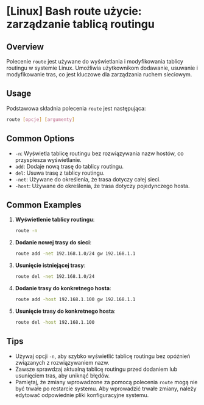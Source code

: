 # [Linux] Bash route użycie: zarządzanie tablicą routingu

## Overview
Polecenie `route` jest używane do wyświetlania i modyfikowania tablicy routingu w systemie Linux. Umożliwia użytkownikom dodawanie, usuwanie i modyfikowanie tras, co jest kluczowe dla zarządzania ruchem sieciowym.

## Usage
Podstawowa składnia polecenia `route` jest następująca:

```bash
route [opcje] [argumenty]
```

## Common Options
- `-n`: Wyświetla tablicę routingu bez rozwiązywania nazw hostów, co przyspiesza wyświetlanie.
- `add`: Dodaje nową trasę do tablicy routingu.
- `del`: Usuwa trasę z tablicy routingu.
- `-net`: Używane do określenia, że trasa dotyczy całej sieci.
- `-host`: Używane do określenia, że trasa dotyczy pojedynczego hosta.

## Common Examples
1. **Wyświetlenie tablicy routingu**:
   ```bash
   route -n
   ```

2. **Dodanie nowej trasy do sieci**:
   ```bash
   route add -net 192.168.1.0/24 gw 192.168.1.1
   ```

3. **Usunięcie istniejącej trasy**:
   ```bash
   route del -net 192.168.1.0/24
   ```

4. **Dodanie trasy do konkretnego hosta**:
   ```bash
   route add -host 192.168.1.100 gw 192.168.1.1
   ```

5. **Usunięcie trasy do konkretnego hosta**:
   ```bash
   route del -host 192.168.1.100
   ```

## Tips
- Używaj opcji `-n`, aby szybko wyświetlić tablicę routingu bez opóźnień związanych z rozwiązywaniem nazw.
- Zawsze sprawdzaj aktualną tablicę routingu przed dodaniem lub usunięciem tras, aby uniknąć błędów.
- Pamiętaj, że zmiany wprowadzone za pomocą polecenia `route` mogą nie być trwałe po restarcie systemu. Aby wprowadzić trwałe zmiany, należy edytować odpowiednie pliki konfiguracyjne systemu.